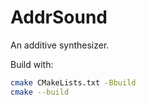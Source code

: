 # AddrSound
An additive synthesizer.

Build with:
```sh
cmake CMakeLists.txt -Bbuild
cmake --build
```
